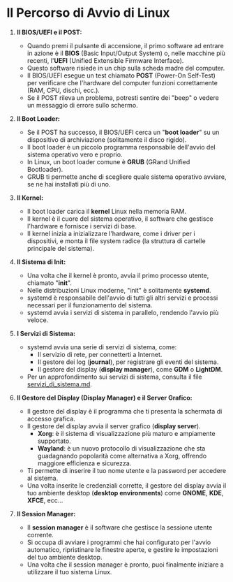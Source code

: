 # Il Percorso di Avvio di Linux

1.  **Il BIOS/UEFI e il POST:**

    * Quando premi il pulsante di accensione, il primo software ad entrare in azione è il **BIOS** (Basic Input/Output System) o, nelle macchine più recenti, l'**UEFI** (Unified Extensible Firmware Interface).
    * Questo software risiede in un chip sulla scheda madre del computer.
    * Il BIOS/UEFI esegue un test chiamato **POST** (Power-On Self-Test) per verificare che l'hardware del computer funzioni correttamente (RAM, CPU, dischi, ecc.).
    * Se il POST rileva un problema, potresti sentire dei "beep" o vedere un messaggio di errore sullo schermo.

2.  **Il Boot Loader:**

    * Se il POST ha successo, il BIOS/UEFI cerca un "**boot loader**" su un dispositivo di archiviazione (solitamente il disco rigido).
    * Il boot loader è un piccolo programma responsabile dell'avvio del sistema operativo vero e proprio.
    * In Linux, un boot loader comune è **GRUB** (GRand Unified Bootloader).
    * GRUB ti permette anche di scegliere quale sistema operativo avviare, se ne hai installati più di uno.

3.  **Il Kernel:**

    * Il boot loader carica il **kernel** Linux nella memoria RAM.
    * Il kernel è il cuore del sistema operativo, il software che gestisce l'hardware e fornisce i servizi di base.
    * Il kernel inizia a inizializzare l'hardware, come i driver per i dispositivi, e monta il file system radice (la struttura di cartelle principale del sistema).

4.  **Il Sistema di Init:**

    * Una volta che il kernel è pronto, avvia il primo processo utente, chiamato "**init**".
    * Nelle distribuzioni Linux moderne, "init" è solitamente **systemd**.
    * systemd è responsabile dell'avvio di tutti gli altri servizi e processi necessari per il funzionamento del sistema.
    * systemd avvia i servizi di sistema in parallelo, rendendo l'avvio più veloce.

5.  **I Servizi di Sistema:**

    * systemd avvia una serie di servizi di sistema, come:
        * Il servizio di rete, per connetterti a Internet.
        * Il gestore dei log (**journal**), per registrare gli eventi del sistema.
        * Il gestore del display (**display manager**), come **GDM** o **LightDM**.
    * Per un approfondimento sui servizi di sistema, consulta il file [servizi\_di\_sistema.md](servizi_di_sistema.md).

6.  **Il Gestore del Display (Display Manager) e il Server Grafico:**

    * Il gestore del display è il programma che ti presenta la schermata di accesso grafica.
    * Il gestore del display avvia il server grafico (**display server**).
        * **Xorg**: è il sistema di visualizzazione più maturo e ampiamente supportato.
        * **Wayland**: è un nuovo protocollo di visualizzazione che sta guadagnando popolarità come alternativa a Xorg, offrendo maggiore efficienza e sicurezza.
    * Ti permette di inserire il tuo nome utente e la password per accedere al sistema.
    * Una volta inserite le credenziali corrette, il gestore del display avvia il tuo ambiente desktop (**desktop environments**) come **GNOME**, **KDE**, **XFCE**, ecc...

7.  **Il Session Manager:**

    * Il **session manager** è il software che gestisce la sessione utente corrente.
    * Si occupa di avviare i programmi che hai configurato per l'avvio automatico, ripristinare le finestre aperte, e gestire le impostazioni del tuo ambiente desktop.
    * Una volta che il session manager è pronto, puoi finalmente iniziare a utilizzare il tuo sistema Linux.